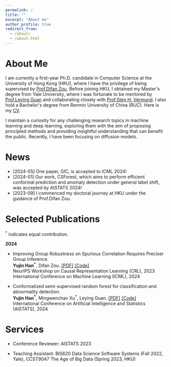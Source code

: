 ```yaml
---
permalink: /
title: ""
excerpt: "About me"
author_profile: true
redirect_from: 
  - /about/
  - /about.html
---
```

About Me
======

I am currently a first-year Ph.D. candidate in Computer Science at the University of Hong Kong (HKU), where I have the privilege of being supervised by [Prof.Difan Zou](https://difanzou.github.io). Before joining HKU, I obtained my Master's degree from Yale University, where I was fortunate to be mentored by [Prof.Leying Guan](https://campuspress.yale.edu/lguan) and collaborating closely with [Prof.Sten H. Vermund](https://ysph.yale.edu/profile/sten-vermund/). I also hold a Bachelor's degree from Renmin University of China (RUC). Here is my [CV](https://github.com/yujinhan98/yujinhan98.github.io/blob/master/yujin_CV_2023.pdf).

I maintain a curiosity for any challenging research topics in machine learning and deep learning, exploring them with the aim of proposing principled methods and providing insightful understanding that can benefit the public. Recently, I have been focusing on diffusion models.


News
======
- [2024-05] One paper, GIC, is accepted to ICML 2024!
- [2024-01] Our work, CSForest, which aims to perform efficient conformal prediction and anomaly detection under general label shift, was accepted by AISTATS 2024!
- [2023-09] I commenced my doctoral journey at HKU under the guidance of Prof.Difan Zou.

Selected Publications
======

<sup>*</sup> indicates equal contribution.
  
**2024**
- Improving Group Robustness on Spurious Correlation Requires Preciser Group Inference.  
  **Yujin Han<sup>*</sup>**, Difan Zou. [[PDF]](https://arxiv.org/pdf/2404.13815) [[Code]](https://github.com/yujinhan98/GIC)  
  NeurIPS Workshop on Causal Representation Learning (CRL), 2023  
  International Conference on Machine Learning (ICML), 2024

- Conformalized semi-supervised random forest for classification and abnormality detection.  
  **Yujin Han<sup>*</sup>**, Mingwenchan Xu<sup>*</sup>, Leying Guan. [[PDF]](https://arxiv.org/abs/2302.02237) [[Code]](https://github.com/yujinhan98/CSForest)  
  International Conference on Artificial Intelligence and Statistics (AISTATS), 2024

Services
======
- Conference Reviewer: AISTATS 2023

- Teaching Assistant: BIS620 Data Science Software Systems (Fall 2022, Yale), CCST9047 The Age of Big Data (Spring 2023, HKU)
